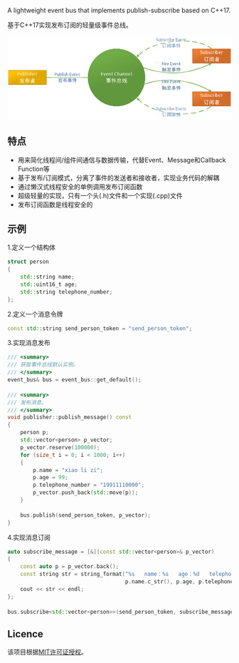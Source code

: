 A lightweight event bus that implements publish-subscribe based on C++17.

基于C++17实现发布订阅的轻量级事件总线。

![事件总线](https://raw.githubusercontent.com/LeoYang-Chuese/EventBus/master/Images/EventBus_PublishSubscribe.png)

## 特点

- 用来简化线程间/组件间通信与数据传输，代替Event、Message和Callback Function等
- 基于发布/订阅模式，分离了事件的发送者和接收者，实现业务代码的解耦
- 通过懒汉式线程安全的单例调用发布订阅函数
- 超级轻量的实现，只有一个头(.h)文件和一个实现(.cpp)文件
- 发布订阅函数是线程安全的

## 示例

1.定义一个结构体

```c++
struct person
{
	std::string name;
	std::uint16_t age;
	std::string telephone_number;
};
```

2.定义一个消息令牌

```c++
const std::string send_person_token = "send_person_token";
```

3.实现消息发布

```c++
/// <summary>
/// 获取事件总线默认实例。
/// </summary>
event_bus& bus = event_bus::get_default();

/// <summary>
/// 发布消息。
/// </summary>
void publisher::publish_message() const
{
	person p;
	std::vector<person> p_vector;
	p_vector.reserve(100000);
	for (size_t i = 0; i < 1000; i++)
	{
		p.name = "xiao li zi";
		p.age = 99;
		p.telephone_number = "19911110000";
		p_vector.push_back(std::move(p));
	}

	bus.publish(send_person_token, p_vector);
}
```

4.实现消息订阅

```c++
auto subscribe_message = [&](const std::vector<person>& p_vector)
{
    const auto p = p_vector.back();
    const string str = string_format("%s   name：%s   age：%d   telephone_number：%s", get_current_datetime_string().c_str(),
                                     p.name.c_str(), p.age, p.telephone_number.c_str());
    cout << str << endl;
};

bus.subscribe<std::vector<person>>(send_person_token, subscribe_message);
```

## Licence

该项目根据[MIT许可证授权](https://github.com/LeoYang-Chuese/EventBus/blob/master/LICENSE)。